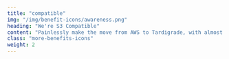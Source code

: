 ```yaml
---
title: "compatible"
img: "/img/benefit-icons/awareness.png"
heading: "We're S3 Compatible"
content: "Painlessly make the move from AWS to Tardigrade, with almost no effort."
class: "more-benefits-icons"
weight: 2
---
```


